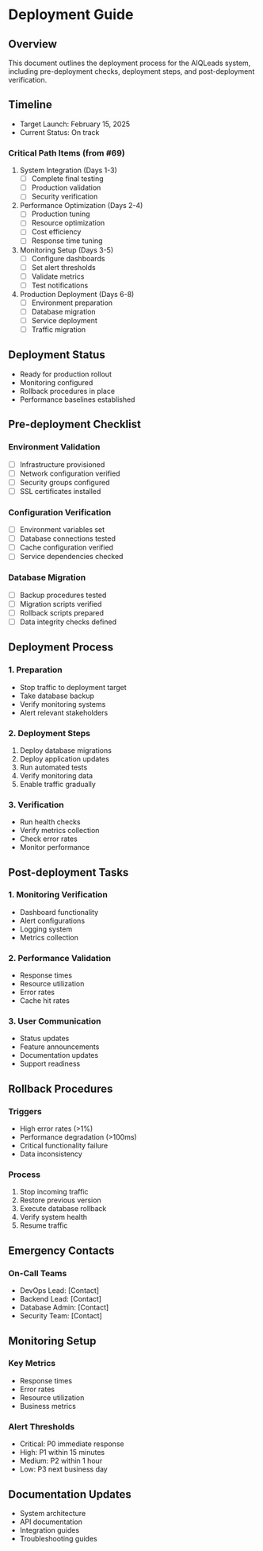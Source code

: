 # Deployment Guide

## Overview
This document outlines the deployment process for the AIQLeads system, including pre-deployment checks, deployment steps, and post-deployment verification.

## Timeline
- Target Launch: February 15, 2025
- Current Status: On track

### Critical Path Items (from #69)
1. System Integration (Days 1-3)
   - [ ] Complete final testing
   - [ ] Production validation
   - [ ] Security verification

2. Performance Optimization (Days 2-4)
   - [ ] Production tuning
   - [ ] Resource optimization
   - [ ] Cost efficiency
   - [ ] Response time tuning

3. Monitoring Setup (Days 3-5)
   - [ ] Configure dashboards
   - [ ] Set alert thresholds
   - [ ] Validate metrics
   - [ ] Test notifications

4. Production Deployment (Days 6-8)
   - [ ] Environment preparation
   - [ ] Database migration
   - [ ] Service deployment
   - [ ] Traffic migration

## Deployment Status
- Ready for production rollout
- Monitoring configured
- Rollback procedures in place
- Performance baselines established

## Pre-deployment Checklist

### Environment Validation
- [ ] Infrastructure provisioned
- [ ] Network configuration verified
- [ ] Security groups configured
- [ ] SSL certificates installed

### Configuration Verification
- [ ] Environment variables set
- [ ] Database connections tested
- [ ] Cache configuration verified
- [ ] Service dependencies checked

### Database Migration
- [ ] Backup procedures tested
- [ ] Migration scripts verified
- [ ] Rollback scripts prepared
- [ ] Data integrity checks defined

## Deployment Process

### 1. Preparation
- Stop traffic to deployment target
- Take database backup
- Verify monitoring systems
- Alert relevant stakeholders

### 2. Deployment Steps
1. Deploy database migrations
2. Deploy application updates
3. Run automated tests
4. Verify monitoring data
5. Enable traffic gradually

### 3. Verification
- Run health checks
- Verify metrics collection
- Check error rates
- Monitor performance

## Post-deployment Tasks

### 1. Monitoring Verification
- Dashboard functionality
- Alert configurations
- Logging system
- Metrics collection

### 2. Performance Validation
- Response times
- Resource utilization
- Error rates
- Cache hit rates

### 3. User Communication
- Status updates
- Feature announcements
- Documentation updates
- Support readiness

## Rollback Procedures

### Triggers
- High error rates (>1%)
- Performance degradation (>100ms)
- Critical functionality failure
- Data inconsistency

### Process
1. Stop incoming traffic
2. Restore previous version
3. Execute database rollback
4. Verify system health
5. Resume traffic

## Emergency Contacts

### On-Call Teams
- DevOps Lead: [Contact]
- Backend Lead: [Contact]
- Database Admin: [Contact]
- Security Team: [Contact]

## Monitoring Setup

### Key Metrics
- Response times
- Error rates
- Resource utilization
- Business metrics

### Alert Thresholds
- Critical: P0 immediate response
- High: P1 within 15 minutes
- Medium: P2 within 1 hour
- Low: P3 next business day

## Documentation Updates
- System architecture
- API documentation
- Integration guides
- Troubleshooting guides